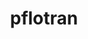 ---
title: "pflotran"
layout: cache
categories: [package, develop-2025-04-06]
meta: {"compilers": ["gcc@11.4.0", "intel-oneapi-compilers@2025.1.0"], "num_specs": 2, "num_specs_by_stack": {"e4s": 1, "e4s-oneapi": 1, "root": 2}, "oss": ["ubuntu22.04"], "platforms": ["linux"], "stacks": ["e4s", "e4s-oneapi", "root"], "targets": ["x86_64_v3"], "versions": ["5.0.0"]}
spec_details: [{"compiler": "intel-oneapi-compilers@2025.1.0", "hash": "rallkkagp6n4rkevd7difat27clzthlu", "os": "ubuntu22.04", "platform": "linux", "size": "-", "stacks": ["e4s-oneapi", "root"], "target": "x86_64_v3", "variants": ["build_system=autotools", "~rxn"], "versions": ["5.0.0"]}, {"compiler": "gcc@11.4.0", "hash": "rl3a5zo5hxuiruxwpcid27tcwtcogfgw", "os": "ubuntu22.04", "platform": "linux", "size": "-", "stacks": ["e4s", "root"], "target": "x86_64_v3", "variants": ["build_system=autotools", "~rxn"], "versions": ["5.0.0"]}]
---